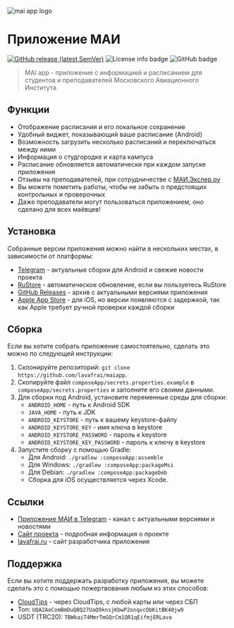 ![mai app logo](https://maiapp.lavafrai.ru/maiapp.webp)
# Приложение МАИ
[![GitHub release (latest SemVer)][release-badge]][release-url] ![License info badge][license-badge] ![GitHub badge][uptime-badge]
 > MAI app - приложение с информацией и расписанием для студентов и преподавателей Московского Авиационного Института.

## Функции
 - Отображение расписания и его локальное сохранение
 - Удобный виджет, показывающий ваше расписание (Android)
 - Возможность загрузить несколько расписаний и переключаться между ними
 - Информация о студгородке и карта кампуса
 - Расписание обновляется автоматически при каждом запуске приложения
 - Отзывы на преподавателей, при сотрудничестве с [МАИ.Экслер.ру](https://mai-exler.ru/)
 - Вы можете пометить работы, чтобы не забыть о предстоящих контрольных и проверочных
 - Даже преподаватели могут пользоваться приложением, оно сделано для всех маёвцев!


## Установка
Собранные версии приложения можно найти в нескольких местах, в зависимости от платформы:
 - [Telegram](https://t.me/maiapp3) - актуальные сборки для Android и свежие новости проекта
 - [RuStore](https://www.rustore.ru/catalog/app/ru.lavafrai.maiapp) - автоматическое обновление, если вы пользуетесь RuStore
 - [GitHub Releases][release-url] - архив с актуальными версиями приложения 
 - [Apple App Store](https://apps.apple.com/app/mai-app/id6444168850) - для iOS, но версии появляются с задержкой, так как Apple требует ручной проверки каждой сборки


## Сборка
Если вы хотите собрать приложение самостоятельно, сделать это можно по следующей инструкции:
1. Склонируйте репозиторий: `git clone https://github.com/lavafrai/maiapp`.
2. Скопируйте файл `composeApp/secrets.properties.example` в `composeApp/secrets.properties` и заполните его своими данными.
3. Для сборки под Android, установите переменные среды для сборки:
   - `ANDROID_HOME` - путь к Android SDK
   - `JAVA_HOME` - путь к JDK
   - `ANDROID_KEYSTORE` - путь к вашему keystore-файлу
   - `ANDROID_KEYSTORE_KEY` - имя ключа в keystore
   - `ANDROID_KEYSTORE_PASSWORD` - пароль к keystore
   - `ANDROID_KEYSTORE_KEY_PASSWORD` - пароль к ключу в keystore
4. Запустите сборку с помощью Gradle:
   - Для Android: `./gradlew :composeApp:assemble`
   - Для Windows: `./gradlew :composeApp:packageMsi`
   - Для Debian: `./gradlew :composeApp:packageDeb`
   - Сборка для iOS осуществляется через Xcode.


## Ссылки
 - [Приложение МАИ в Telegram][release-url] - канал с актуальными версиями и новостями
 - [Сайт проекта](https://maiapp.lavafrai.ru/) - подробная информация о проекте
 - [lavafrai.ru](https://lavafrai.ru/) - сайт разработчика приложения


## Поддержка
Если вы хотите поддержать разработку приложения, вы можете сделать это с помощью пожертвования любым из этих способов:
 - [CloudTips](https://pay.cloudtips.ru/p/e930707c) - через CloudTips, с любой карты или через СБП
 - Ton: `UQA2AoComBmDuQ8Q27UaQ9knsjKbwP2onqvcObKitBK40jw9` 
 - USDT (TRC20): `TBWkaiT4MmrTmGQrCm1QR1qEifmjERLava`

[release-url]: https://github.com/lavafrai/maiapp/releases
[release-badge]: https://img.shields.io/github/v/release/lavafrai/maiapp?sort=semver&logo=github&logoColor=959DA5&labelColor=444D56
[license-badge]: https://img.shields.io/github/license/lavafrai/maiapp
[uptime-badge]: https://img.shields.io/uptimerobot/ratio/m801025561-d7d8e7f1325c821df0f3632a
